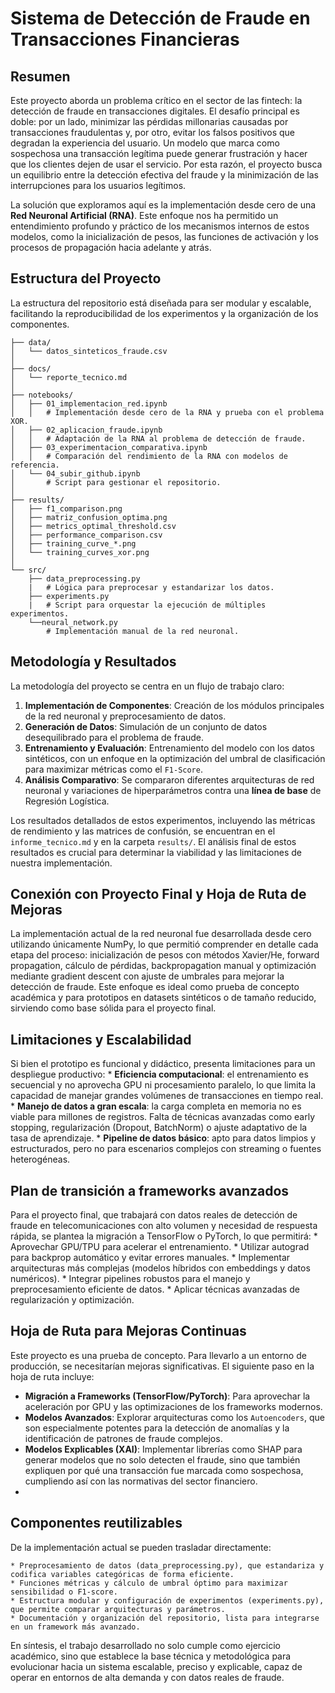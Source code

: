 # Sistema de Detección de Fraude en Transacciones Financieras

## Resumen

Este proyecto aborda un problema crítico en el sector de las fintech: la detección de fraude en transacciones digitales. El desafío principal es doble: por un lado, minimizar las pérdidas millonarias causadas por transacciones fraudulentas y, por otro, evitar los falsos positivos que degradan la experiencia del usuario. Un modelo que marca como sospechosa una transacción legítima puede generar frustración y hacer que los clientes dejen de usar el servicio. Por esta razón, el proyecto busca un equilibrio entre la detección efectiva del fraude y la minimización de las interrupciones para los usuarios legítimos.

La solución que exploramos aquí es la implementación desde cero de una **Red Neuronal Artificial (RNA)**. Este enfoque nos ha permitido un entendimiento profundo y práctico de los mecanismos internos de estos modelos, como la inicialización de pesos, las funciones de activación y los procesos de propagación hacia adelante y atrás.

## Estructura del Proyecto
La estructura del repositorio está diseñada para ser modular y escalable, facilitando la reproducibilidad de los experimentos y la organización de los componentes.

````
├── data/
│   └── datos_sinteticos_fraude.csv
│
├── docs/
│   └── reporte_tecnico.md
│
├── notebooks/
│   ├── 01_implementacion_red.ipynb
│   │   # Implementación desde cero de la RNA y prueba con el problema XOR.
│   ├── 02_aplicacion_fraude.ipynb
│   │   # Adaptación de la RNA al problema de detección de fraude.
│   ├── 03_experimentacion_comparativa.ipynb
│   │   # Comparación del rendimiento de la RNA con modelos de referencia.
│   └── 04_subir_github.ipynb
│       # Script para gestionar el repositorio.
│
├── results/
│   ├── f1_comparison.png
│   ├── matriz_confusion_optima.png
│   ├── metrics_optimal_threshold.csv
│   ├── performance_comparison.csv
│   ├── training_curve_*.png
│   └── training_curves_xor.png
│
└── src/
    ├── data_preprocessing.py
    |   # Lógica para preprocesar y estandarizar los datos.
    ├── experiments.py
    |   # Script para orquestar la ejecución de múltiples experimentos.
    └──neural_network.py
        # Implementación manual de la red neuronal.
````

## Metodología y Resultados

La metodología del proyecto se centra en un flujo de trabajo claro:
1. **Implementación de Componentes**: Creación de los módulos principales de la red neuronal y preprocesamiento de datos.
2. **Generación de Datos**: Simulación de un conjunto de datos desequilibrado para el problema de fraude.
3. **Entrenamiento y Evaluación**: Entrenamiento del modelo con los datos sintéticos, con un enfoque en la optimización del umbral de clasificación para maximizar métricas como el `F1-Score`.
4. **Análisis Comparativo**: Se compararon diferentes arquitecturas de red neuronal y variaciones de hiperparámetros contra una **línea de base** de Regresión Logística.

Los resultados detallados de estos experimentos, incluyendo las métricas de rendimiento y las matrices de confusión, se encuentran en el `informe_tecnico.md` y en la carpeta `results/`. El análisis final de estos resultados es crucial para determinar la viabilidad y las limitaciones de nuestra implementación.

## Conexión con Proyecto Final y Hoja de Ruta de Mejoras

La implementación actual de la red neuronal fue desarrollada desde cero utilizando únicamente NumPy, lo que permitió comprender en detalle cada etapa del proceso: inicialización de pesos con métodos Xavier/He, forward propagation, cálculo de pérdidas, backpropagation manual y optimización mediante gradient descent con ajuste de umbrales para mejorar la detección de fraude. Este enfoque es ideal como prueba de concepto académica y para prototipos en datasets sintéticos o de tamaño reducido, sirviendo como base sólida para el proyecto final.

## Limitaciones y Escalabilidad

Si bien el prototipo es funcional y didáctico, presenta limitaciones para un despliegue productivo:
    * **Eficiencia computacional**: el entrenamiento es secuencial y no aprovecha GPU ni procesamiento paralelo, lo que limita la capacidad de manejar grandes volúmenes de transacciones en tiempo real.
    * **Manejo de datos a gran escala**: la carga completa en memoria no es viable para millones de registros.
    Falta de técnicas avanzadas como early stopping, regularización (Dropout, BatchNorm) o ajuste adaptativo de la tasa de aprendizaje.
    * **Pipeline de datos básico**: apto para datos limpios y estructurados, pero no para escenarios complejos con streaming o fuentes heterogéneas.

## Plan de transición a frameworks avanzados

Para el proyecto final, que trabajará con datos reales de detección de fraude en telecomunicaciones con alto volumen y necesidad de respuesta rápida, se plantea la migración a TensorFlow o PyTorch, lo que permitirá:
    * Aprovechar GPU/TPU para acelerar el entrenamiento.
    * Utilizar autograd para backprop automático y evitar errores manuales.
    * Implementar arquitecturas más complejas (modelos híbridos con embeddings y datos numéricos).
    * Integrar pipelines robustos para el manejo y preprocesamiento eficiente de datos.
    * Aplicar técnicas avanzadas de regularización y optimización.

## Hoja de Ruta para Mejoras Continuas

Este proyecto es una prueba de concepto. Para llevarlo a un entorno de producción, se necesitarían mejoras significativas. El siguiente paso en la hoja de ruta incluye:
* **Migración a Frameworks (TensorFlow/PyTorch)**: Para aprovechar la aceleración por GPU y las optimizaciones de los frameworks modernos.
* **Modelos Avanzados**: Explorar arquitecturas como los `Autoencoders`, que son especialmente potentes para la detección de anomalías y la identificación de patrones de fraude complejos.
* **Modelos Explicables (XAI)**: Implementar librerías como SHAP para generar modelos que no solo detecten el fraude, sino que también expliquen por qué una transacción fue marcada como sospechosa, cumpliendo así con las normativas del sector financiero.
* 

## Componentes reutilizables

De la implementación actual se pueden trasladar directamente:

    * Preprocesamiento de datos (data_preprocessing.py), que estandariza y codifica variables categóricas de forma eficiente.
    * Funciones métricas y cálculo de umbral óptimo para maximizar sensibilidad o F1-score.
    * Estructura modular y configuración de experimentos (experiments.py), que permite comparar arquitecturas y parámetros.
    * Documentación y organización del repositorio, lista para integrarse en un framework más avanzado.

En síntesis, el trabajo desarrollado no solo cumple como ejercicio académico, sino que establece la base técnica y metodológica para evolucionar hacia un sistema escalable, preciso y explicable, capaz de operar en entornos de alta demanda y con datos reales de fraude.
